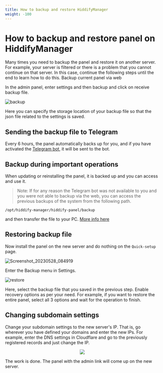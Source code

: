 ```yaml
---
title: How to backup and restore HiddifyManager
weight: -100
---
```


<div dir="ltr" markdown="1">

# How to backup and restore panel on HiddifyManager

Many times you need to backup the panel and restore it on another server. For example, your server is filtered or there is a problem that you cannot continue on that server. In this case, continue the following steps until the end to learn how to do this.
Backup current panel via web

In the admin panel, enter settings and then backup and click on receive backup file.

![backup](https://github.com/hiddify/hiddify-config/assets/125398461/5547180d-e2e6-44b5-a3ec-a651a58a02d3)


Here you can specify the storage location of your backup file so that the json file related to the settings is saved.


## Sending the backup file to Telegram

Every 6 hours, the panel automatically backs up for you, and if you have activated the [Telegram bot](/manager/configuration-and-advanced-settings/How-to-set-up-and-use-Telegram-bot-on-Hiddify-panel), it will be sent to the bot.

## Backup during important operations

When updating or reinstalling the panel, it is backed up and you can access and use it.

> Note: If for any reason the Telegram bot was not available to you and you were not able to backup via the web, you can access the previous backups of the system from the following path.

`/opt/hiddify-manager/hiddify-panel/backup`

and then transfer the file to your PC. [More info here](/manager/basic-concepts-and-troubleshooting/How-to-transfer-files-between-a-server-and-a-computer)

## Restoring backup file
Now install the panel on the new server and do nothing on the `Quick-setup` page.

![Screenshot_20230528_084919](https://github.com/hiddify/hiddify-config/assets/125398461/c419c97a-7dad-4f90-9b07-c33453887050)


Enter the Backup menu in Settings.

![restore](https://github.com/hiddify/hiddify-config/assets/125398461/bb83fc32-bbae-4b89-9bbe-b6498488125c)

Here, select the backup file that you saved in the previous step. Enable recovery options as per your need. For example, if you want to restore the entire panel, select all 3 options and wait for the operation to finish.


## Changing subdomain settings
Change your subdomain settings to the new server's IP. That is, go wherever you have defined your domains and enter the new IPs. For example, enter the DNS settings in Cloudflare and go to the previously registered records and just change the IP.

<div align=center markdown=1>
<img src="https://github.com/hiddify/hiddify-config/assets/125398461/c572da3a-aafb-4457-b06e-c8870a20e171" />
</div>



The work is done. The panel with the admin link will come up on the new server.
